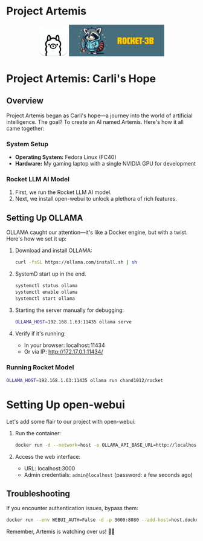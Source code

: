 # Project Artemis

<div align="center">
    <img src="ollama.png" alt="Ollama Image" width="15%">
    <img src="rocket.png" alt="Rocket Image" width="50%">
</div>

# Project Artemis: Carli's Hope

## Overview
Project Artemis began as Carli's hope—a journey into the world of artificial intelligence. The goal? To create an AI named Artemis. Here's how it all came together:

### System Setup
- **Operating System:** Fedora Linux (FC40)
- **Hardware:** My gaming laptop with a single NVIDIA GPU for development

### Rocket LLM AI Model
1. First, we run the Rocket LLM AI model.
2. Next, we install open-webui to unlock a plethora of rich features.

## Setting Up OLLAMA
OLLAMA caught our attention—it's like a Docker engine, but with a twist. Here's how we set it up:

1. Download and install OLLAMA:
    ```bash
    curl -fsSL https://ollama.com/install.sh | sh
    ```

2. SystemD start up in the end.
    ```bash
    systemctl status ollama
    systemctl enable ollama
    systemctl start ollama
    ```

3. Starting the server manually for debugging:
    ```bash
    OLLAMA_HOST=192.168.1.63:11435 ollama serve
    ```

4. Verify if it's running:
    - In your browser: localhost:11434
    - Or via IP: http://172.17.0.1:11434/

### Running Rocket Model
```bash
OLLAMA_HOST=192.168.1.63:11435 ollama run chand1012/rocket
```

# Setting Up open-webui

Let's add some flair to our project with open-webui:

1. Run the container:
    ```bash
    docker run -d --network=host -e OLLAMA_API_BASE_URL=http://localhost:11434/api --name ollama-webui --restart always ollama-webui
    ```

2. Access the web interface:
    - URL: localhost:3000
    - Admin credentials: `admin@localhost` (password: a few seconds ago)

## Troubleshooting
If you encounter authentication issues, bypass them:
```bash
docker run --env WEBUI_AUTH=False -d -p 3000:8080 --add-host=host.docker.internal:host-gateway -v open-webui:/app/backend/data --name open-webui --restart always ghcr.io/open-webui/open-webui:main
```

Remember, Artemis is watching over us! 🌙✨


